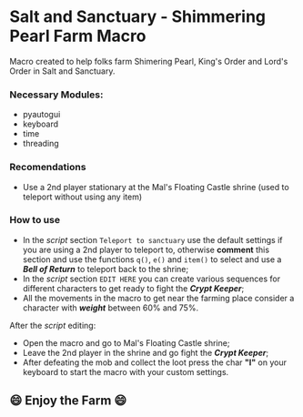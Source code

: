 # Salt and Sanctuary - Shimmering Pearl Farm Macro

Macro created to help folks farm Shimering Pearl, King's Order and Lord's Order in Salt and Sanctuary.

### Necessary Modules:
- pyautogui
- keyboard
- time
- threading

### Recomendations
- Use a 2nd player stationary at the Mal's Floating Castle shrine (used to teleport without using any item)

### How to use
- In the *script* section `Teleport to sanctuary` use the default settings if you are using a 2nd player to teleport to, otherwise **comment** this section and use the functions `q()`, `e()` and `item()` to select and use a ***Bell of Return*** to teleport back to the shrine;
- In the *script* section `EDIT HERE` you can create various sequences for different characters to get ready to fight the ***Crypt Keeper***;
- All the movements in the macro to get near the farming place consider a character with ***weight*** between 60% and 75%.

After the *script* editing:
- Open the macro and go to Mal's Floating Castle shrine;
- Leave the 2nd player in the shrine and go fight the ***Crypt Keeper***;
- After defeating the mob and collect the loot press the char **"I"** on your keyboard to start the macro with your custom settings.

## :smile: Enjoy the Farm 😄
